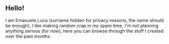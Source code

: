 ## Hello!
I am Emanuele Luca (surname hidden for privacy reasons, the name should be enough), I like making random crap in my spare time, I'm not planning anything serious (for now), here you can browse through the stuff I created over the past months.
